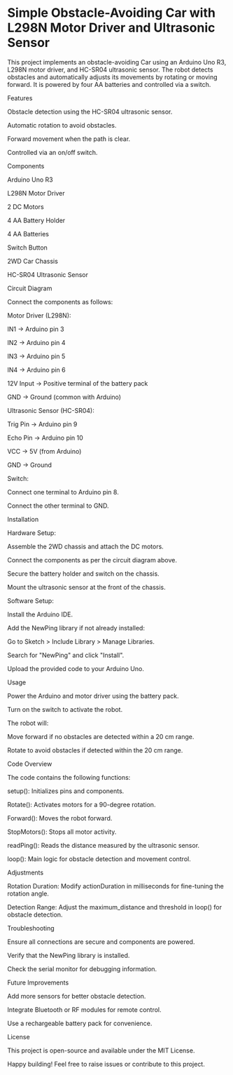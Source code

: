 # Simple Obstacle-Avoiding Car with L298N Motor Driver and Ultrasonic Sensor

This project implements an obstacle-avoiding Car using an Arduino Uno R3, L298N motor driver, and HC-SR04 ultrasonic sensor. The robot detects obstacles and automatically adjusts its movements by rotating or moving forward. It is powered by four AA batteries and controlled via a switch.

Features

Obstacle detection using the HC-SR04 ultrasonic sensor.

Automatic rotation to avoid obstacles.

Forward movement when the path is clear.

Controlled via an on/off switch.

Components

Arduino Uno R3

L298N Motor Driver

2 DC Motors

4 AA Battery Holder

4 AA Batteries

Switch Button

2WD Car Chassis

HC-SR04 Ultrasonic Sensor

Circuit Diagram

Connect the components as follows:

Motor Driver (L298N):

IN1 -> Arduino pin 3

IN2 -> Arduino pin 4

IN3 -> Arduino pin 5

IN4 -> Arduino pin 6

12V Input -> Positive terminal of the battery pack

GND -> Ground (common with Arduino)

Ultrasonic Sensor (HC-SR04):

Trig Pin -> Arduino pin 9

Echo Pin -> Arduino pin 10

VCC -> 5V (from Arduino)

GND -> Ground

Switch:

Connect one terminal to Arduino pin 8.

Connect the other terminal to GND.

Installation

Hardware Setup:

Assemble the 2WD chassis and attach the DC motors.

Connect the components as per the circuit diagram above.

Secure the battery holder and switch on the chassis.

Mount the ultrasonic sensor at the front of the chassis.

Software Setup:

Install the Arduino IDE.

Add the NewPing library if not already installed:

Go to Sketch > Include Library > Manage Libraries.

Search for "NewPing" and click "Install".

Upload the provided code to your Arduino Uno.

Usage

Power the Arduino and motor driver using the battery pack.

Turn on the switch to activate the robot.

The robot will:

Move forward if no obstacles are detected within a 20 cm range.

Rotate to avoid obstacles if detected within the 20 cm range.

Code Overview

The code contains the following functions:

setup(): Initializes pins and components.

Rotate(): Activates motors for a 90-degree rotation.

Forward(): Moves the robot forward.

StopMotors(): Stops all motor activity.

readPing(): Reads the distance measured by the ultrasonic sensor.

loop(): Main logic for obstacle detection and movement control.

Adjustments

Rotation Duration: Modify actionDuration in milliseconds for fine-tuning the rotation angle.

Detection Range: Adjust the maximum_distance and threshold in loop() for obstacle detection.

Troubleshooting

Ensure all connections are secure and components are powered.

Verify that the NewPing library is installed.

Check the serial monitor for debugging information.

Future Improvements

Add more sensors for better obstacle detection.

Integrate Bluetooth or RF modules for remote control.

Use a rechargeable battery pack for convenience.

License

This project is open-source and available under the MIT License.

Happy building! Feel free to raise issues or contribute to this project.
